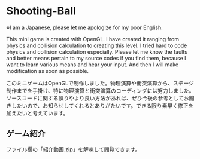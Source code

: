 # Shooting-Ball
※I am a Japanese, please let me apologize for my poor English. 

This mini game is created with OpenGL. I have created it ranging from physics and collision calculation to creating this level. I tried hard to code physics and collision calculation especially. Please let me know the faults and better means pertain to my source codes if you find them, because I want to learn various means and hear your input. And then I will make modification as soon as possible.

このミニゲームはOpenGLで制作しました。物理演算や衝突演算から、ステージ制作までを手掛け、特に物理演算と衝突演算のコーディングには努力しました。ソースコードに関する誤りやより良い方法があれば、ぜひ今後の参考としてお聞きしたいので、お知らせしてくれるとありがたいです。できる限り素早く修正を加えたいと考えています。

## ゲーム紹介
ファイル欄の「紹介動画.zip」を解凍して閲覧できます。
